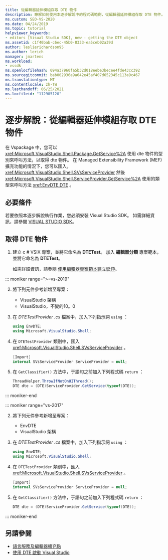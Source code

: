 ```yaml
---
title: 從編輯器延伸模組存取 DTE 物件
description: 瞭解如何使用本逐步解說中的程式碼範例，從編輯器延伸模組存取 DTE 物件。
ms.custom: SEO-VS-2020
ms.date: 04/24/2019
ms.topic: tutorial
helpviewer_keywords:
- editors [Visual Studio SDK], new - getting the DTE object
ms.assetid: c1f40bab-c6ec-45b0-8333-ea5ceb02a39d
author: leslierichardson95
ms.author: lerich
manager: jmartens
ms.workload:
- vssdk
ms.openlocfilehash: 094a37960fa5b32d018eebe3becee4fde43cc392
ms.sourcegitcommit: bab002936a9a642e45af407d652345c113a9c467
ms.translationtype: MT
ms.contentlocale: zh-TW
ms.lasthandoff: 06/25/2021
ms.locfileid: "112905120"
---
```

# <a name="walkthrough-access-the-dte-object-from-an-editor-extension"></a>逐步解說：從編輯器延伸模組存取 DTE 物件

在 Vspackage 中，您可以 <xref:Microsoft.VisualStudio.Shell.Package.GetService%2A> 使用 dte 物件的型別來呼叫方法，以取得 dte 物件。 在 Managed Extensibility Framework (MEF) 擴充功能的情況下，您可以匯入， <xref:Microsoft.VisualStudio.Shell.SVsServiceProvider> 然後 <xref:Microsoft.VisualStudio.Shell.ServiceProvider.GetService%2A> 使用的類型來呼叫方法 <xref:EnvDTE.DTE> 。

## <a name="prerequisites"></a>必要條件

若要依照本逐步解說執行作業，您必須安裝 Visual Studio SDK。 如需詳細資訊，請參閱 [VISUAL STUDIO SDK](../extensibility/visual-studio-sdk.md)。

## <a name="get-the-dte-object"></a>取得 DTE 物件

1. 建立 c # VSIX 專案，並將它命名為 **DTETest**。 加入 **編輯器分類** 專案範本，並將它命名為 **DTETest**。

   如需詳細資訊，請參閱 [使用編輯器專案範本建立延伸](../extensibility/creating-an-extension-with-an-editor-item-template.md)。

::: moniker range=">=vs-2019"

2. 將下列元件參考新增至專案：

    - VisualStudio 架構
    - VisualStudio，不變的10。0

3. 在 *DTETestProvider .cs* 檔案中，加入下列指示詞 `using` ：

    ```csharp
    using EnvDTE;
    using Microsoft.VisualStudio.Shell;
    ```

4. 在 `DTETestProvider` 類別中，匯入 <xref:Microsoft.VisualStudio.Shell.SVsServiceProvider> 。

    ```csharp
    [Import]
    internal SVsServiceProvider ServiceProvider = null;
    ```

5. 在 `GetClassifier()` 方法中，于語句之前加入下列程式碼 `return` ：

    ```csharp
   ThreadHelper.ThrowIfNotOnUIThread();
   DTE dte = (DTE)ServiceProvider.GetService(typeof(DTE));
   ```

::: moniker-end

::: moniker range="vs-2017"

2. 將下列元件參考新增至專案：

   - EnvDTE
   - VisualStudio 架構

3. 在 *DTETestProvider .cs* 檔案中，加入下列指示詞 `using` ：

    ```csharp
    using EnvDTE;
    using Microsoft.VisualStudio.Shell;
    ```

4. 在 `DTETestProvider` 類別中，匯入 <xref:Microsoft.VisualStudio.Shell.SVsServiceProvider> 。

    ```csharp
    [Import]
    internal SVsServiceProvider ServiceProvider = null;
    ```

5. 在 `GetClassifier()` 方法中，于語句之前加入下列程式碼 `return` ：

    ```csharp
   DTE dte = (DTE)ServiceProvider.GetService(typeof(DTE));
   ```

::: moniker-end

## <a name="see-also"></a>另請參閱

- [語言服務及編輯器擴充點](../extensibility/language-service-and-editor-extension-points.md)
- [使用 DTE 啟動 Visual Studio](launch-visual-studio-dte.md)
